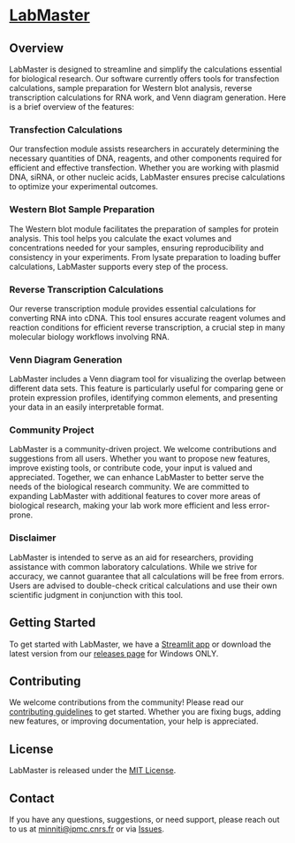 # [LabMaster](https://labmaster.streamlit.app/)

## Overview

LabMaster is designed to streamline and simplify the calculations essential for biological research. Our software currently offers tools for transfection calculations, sample preparation for Western blot analysis, reverse transcription calculations for RNA work, and Venn diagram generation. Here is a brief overview of the features:

### Transfection Calculations

Our transfection module assists researchers in accurately determining the necessary quantities of DNA, reagents, and other components required for efficient and effective transfection. Whether you are working with plasmid DNA, siRNA, or other nucleic acids, LabMaster ensures precise calculations to optimize your experimental outcomes.

### Western Blot Sample Preparation

The Western blot module facilitates the preparation of samples for protein analysis. This tool helps you calculate the exact volumes and concentrations needed for your samples, ensuring reproducibility and consistency in your experiments. From lysate preparation to loading buffer calculations, LabMaster supports every step of the process.

### Reverse Transcription Calculations

Our reverse transcription module provides essential calculations for converting RNA into cDNA. This tool ensures accurate reagent volumes and reaction conditions for efficient reverse transcription, a crucial step in many molecular biology workflows involving RNA.

### Venn Diagram Generation

LabMaster includes a Venn diagram tool for visualizing the overlap between different data sets. This feature is particularly useful for comparing gene or protein expression profiles, identifying common elements, and presenting your data in an easily interpretable format.

### Community Project

LabMaster is a community-driven project. We welcome contributions and suggestions from all users. Whether you want to propose new features, improve existing tools, or contribute code, your input is valued and appreciated. Together, we can enhance LabMaster to better serve the needs of the biological research community. We are committed to expanding LabMaster with additional features to cover more areas of biological research, making your lab work more efficient and less error-prone.

### Disclaimer

LabMaster is intended to serve as an aid for researchers, providing assistance with common laboratory calculations. While we strive for accuracy, we cannot guarantee that all calculations will be free from errors. Users are advised to double-check critical calculations and use their own scientific judgment in conjunction with this tool.

## Getting Started

To get started with LabMaster, we have a [Streamlit app](https://labmaster.streamlit.app/) or download the latest version from our [releases page](https://github.com/Jumitti/LabMaster/releases) for Windows ONLY.

## Contributing

We welcome contributions from the community! Please read our [contributing guidelines](#) to get started. Whether you are fixing bugs, adding new features, or improving documentation, your help is appreciated.

## License

LabMaster is released under the [MIT License](LICENSE).

## Contact

If you have any questions, suggestions, or need support, please reach out to us at [minniti@ipmc.cnrs.fr](mailto:minniti@ipmc.cnrs.fr) or via [Issues](https://github.com/Jumitti/LabMaster/issues).

